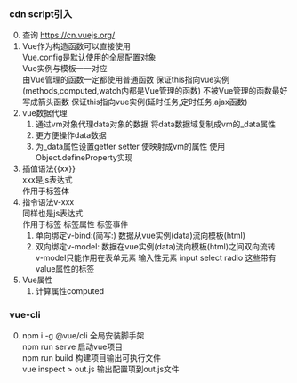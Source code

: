 ### cdn script引入
0. 查询 https://cn.vuejs.org/
1. Vue作为构造函数可以直接使用  
    Vue.config是默认使用的全局配置对象  
    Vue实例与模板一一对应  
    由Vue管理的函数一定都使用普通函数 保证this指向vue实例(methods,computed,watch内都是Vue管理的函数)
    不被Vue管理的函数最好写成箭头函数 保证this指向vue实例(延时任务,定时任务,ajax函数)
2. vue数据代理
    1. 通过vm对象代理data对象的数据 将data数据域复制成vm的_data属性
    2. 更方便操作data数据
    3. 为_data属性设置getter setter 使映射成vm的属性  使用Object.defineProperty实现
2. 插值语法{{xx}}  
    xxx是js表达式  
    作用于标签体
3. 指令语法v-xxx  
    同样也是js表达式  
    作用于标签 标签属性  标签事件
    1. 单向绑定v-bind:(简写:) 数据从vue实例(data)流向模板(html)
    2. 双向绑定v-model: 数据在vue实例(data)流向模板(html)之间双向流转  
        v-model只能作用在表单元素 输入性元素 input select radio 这些带有value属性的标签
4. Vue属性
    1. 计算属性computed
### vue-cli
0. npm i -g @vue/cli      全局安装脚手架  
    npm run serve         启动vue项目  
    npm run build         构建项目输出可执行文件  
    vue inspect > out.js  输出配置项到out.js文件